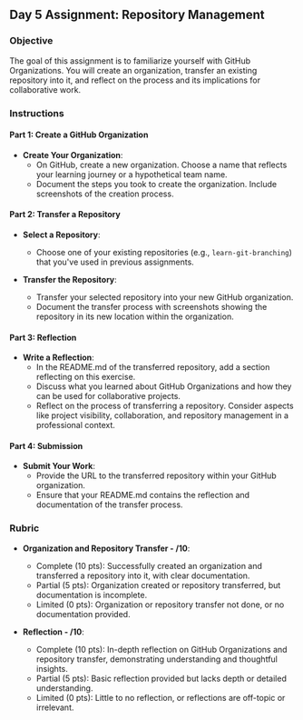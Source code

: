 ## Day 5 Assignment: Repository Management

### Objective

The goal of this assignment is to familiarize yourself with GitHub Organizations. You will create an organization, transfer an existing repository into it, and reflect on the process and its implications for collaborative work.

### Instructions

#### Part 1: Create a GitHub Organization

- **Create Your Organization**:
  - On GitHub, create a new organization. Choose a name that reflects your learning journey or a hypothetical team name.
  - Document the steps you took to create the organization. Include screenshots of the creation process.

#### Part 2: Transfer a Repository

- **Select a Repository**:

  - Choose one of your existing repositories (e.g., `learn-git-branching`) that you've used in previous assignments.

- **Transfer the Repository**:
  - Transfer your selected repository into your new GitHub organization.
  - Document the transfer process with screenshots showing the repository in its new location within the organization.

#### Part 3: Reflection

- **Write a Reflection**:
  - In the README.md of the transferred repository, add a section reflecting on this exercise.
  - Discuss what you learned about GitHub Organizations and how they can be used for collaborative projects.
  - Reflect on the process of transferring a repository. Consider aspects like project visibility, collaboration, and repository management in a professional context.

#### Part 4: Submission

- **Submit Your Work**:
  - Provide the URL to the transferred repository within your GitHub organization.
  - Ensure that your README.md contains the reflection and documentation of the transfer process.

### Rubric

- **Organization and Repository Transfer - /10**:

  - Complete (10 pts): Successfully created an organization and transferred a repository into it, with clear documentation.
  - Partial (5 pts): Organization created or repository transferred, but documentation is incomplete.
  - Limited (0 pts): Organization or repository transfer not done, or no documentation provided.

- **Reflection - /10**:
  - Complete (10 pts): In-depth reflection on GitHub Organizations and repository transfer, demonstrating understanding and thoughtful insights.
  - Partial (5 pts): Basic reflection provided but lacks depth or detailed understanding.
  - Limited (0 pts): Little to no reflection, or reflections are off-topic or irrelevant.
